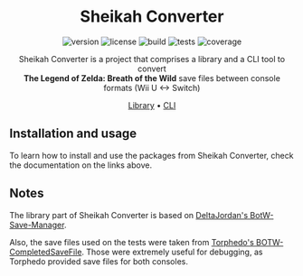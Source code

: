 <div align="center">

# Sheikah Converter

![version](https://img.shields.io/github/package-json/v/ametis70/sheikah-converter?style=flat-square&filename=packages/lib/package.json)
![license](https://img.shields.io/github/license/ametis70/sheikah-converter?style=flat-square)
![build](https://img.shields.io/github/actions/workflow/status/ametis70/sheikah-converter/main.yml?branch=main&style=flat-square)
![tests](https://img.shields.io/endpoint?style=flat-square&url=https://gist.githubusercontent.com/ametis70/1e9d8b2af65d638f46cae48dbf282807/raw/sheikah-converter-junit-tests.json)
![coverage](https://img.shields.io/endpoint?style=flat-square&url=https://gist.githubusercontent.com/ametis70/1e9d8b2af65d638f46cae48dbf282807/raw/sheikah-converter-cobertura-coverage.json)

Sheikah Converter is a project that comprises a library and a CLI tool to convert<br />
**The Legend of Zelda: Breath of the Wild** save files between console formats (Wii U <-> Switch)

[Library](https://github.com/ametis70/sheikah-converter/tree/main/packages/lib#readme) •
[CLI](https://github.com/ametis70/sheikah-converter/tree/main/packages/cli#readme)

</div>

## Installation and usage

To learn how to install and use the packages from Sheikah Converter, check the documentation on the links above.

## Notes

The library part of Sheikah Converter is based on [DeltaJordan's BotW-Save-Manager](https://github.com/DeltaJordan/BotW-Save-Manager).

Also, the save files used on the tests were taken from [Torphedo's BOTW-CompletedSaveFile](https://github.com/Torphedo/BOTW-CompletedSaveFile). Those were extremely useful for debugging, as Torphedo provided save files for both consoles.
